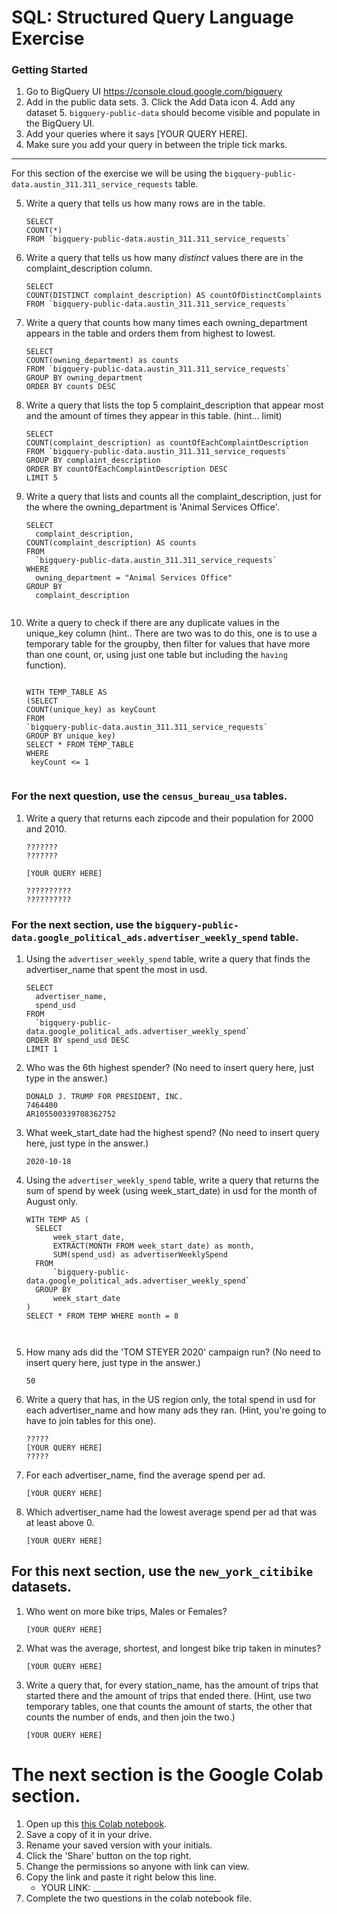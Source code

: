 
# SQL:  Structured Query Language  Exercise

### Getting Started
1. Go to BigQuery UI https://console.cloud.google.com/bigquery
2. Add in the public data sets. 
	3. Click the Add Data icon
	4. Add any dataset
	5. `bigquery-public-data` should become visible and populate in the BigQuery UI. 
3. Add your queries where it says [YOUR QUERY HERE].
4. Make sure you add your query in between the triple tick marks. 
---

For this section of the exercise we will be using the `bigquery-public-data.austin_311.311_service_requests`  table. 

5. Write a query that tells us how many rows are in the table. 
	```
	SELECT  
	COUNT(*)
	FROM `bigquery-public-data.austin_311.311_service_requests` 
	
	```

7. Write a query that tells us how many _distinct_ values there are in the complaint_description column.
	``` 
	SELECT 
	COUNT(DISTINCT complaint_description) AS countOfDistinctComplaints
	FROM `bigquery-public-data.austin_311.311_service_requests` 
	
	```
  
8. Write a query that counts how many times each owning_department appears in the table and orders them from highest to lowest. 
	``` 
	SELECT 
	COUNT(owning_department) as counts
	FROM `bigquery-public-data.austin_311.311_service_requests` 
	GROUP BY owning_department
	ORDER BY counts DESC
	
	```

9. Write a query that lists the top 5 complaint_description that appear most and the amount of times they appear in this table. (hint... limit)
	```
	SELECT 
	COUNT(complaint_description) as countOfEachComplaintDescription
	FROM `bigquery-public-data.austin_311.311_service_requests` 
	GROUP BY complaint_description
	ORDER BY countOfEachComplaintDescription DESC
	LIMIT 5

	```
10. Write a query that lists and counts all the complaint_description, just for the where the owning_department is 'Animal Services Office'.
	```
	SELECT 
	  complaint_description, 
	COUNT(complaint_description) AS counts
	FROM 
  	  `bigquery-public-data.austin_311.311_service_requests`
	WHERE
  	  owning_department = "Animal Services Office"
	GROUP BY 
  	  complaint_description
	  
	```

11. Write a query to check if there are any duplicate values in the unique_key column (hint.. There are two was to do this, one is to use a temporary table for the groupby, then filter for values that have more than one count, or, using just one table but including the  `having` function). 
	```
	
	WITH TEMP_TABLE AS
	(SELECT 
	COUNT(unique_key) as keyCount
	FROM 
  	`bigquery-public-data.austin_311.311_service_requests`
	GROUP BY unique_key)
	SELECT * FROM TEMP_TABLE 
	WHERE 
   	 keyCount <= 1
	 
	```


### For the next question, use the `census_bureau_usa` tables.

1. Write a query that returns each zipcode and their population for 2000 and 2010. 
	```
	???????
	???????
	
	[YOUR QUERY HERE]
	
	??????????
	??????????
	```

### For the next section, use the  `bigquery-public-data.google_political_ads.advertiser_weekly_spend` table.
1. Using the `advertiser_weekly_spend` table, write a query that finds the advertiser_name that spent the most in usd. 
	```
	SELECT  
  	  advertiser_name,
  	  spend_usd
	FROM 
  	  `bigquery-public-data.google_political_ads.advertiser_weekly_spend` 
	ORDER BY spend_usd DESC 
	LIMIT 1
	
	```
2. Who was the 6th highest spender? (No need to insert query here, just type in the answer.)
	```
	DONALD J. TRUMP FOR PRESIDENT, INC.
	7464400
	AR105500339708362752

	```

3. What week_start_date had the highest spend? (No need to insert query here, just type in the answer.)
	```
	2020-10-18
	
	```

4. Using the `advertiser_weekly_spend` table, write a query that returns the sum of spend by week (using week_start_date) in usd for the month of August only. 
	```
	WITH TEMP AS (
  	  SELECT 
    	  week_start_date,
    	  EXTRACT(MONTH FROM week_start_date) as month,
    	  SUM(spend_usd) as advertiserWeeklySpend
  	  FROM 
    	  `bigquery-public-data.google_political_ads.advertiser_weekly_spend` 
  	  GROUP BY 
    	  week_start_date
	)
	SELECT * FROM TEMP WHERE month = 8

  
	```
6.  How many ads did the 'TOM STEYER 2020' campaign run? (No need to insert query here, just type in the answer.)
	```
	50
	
	```
7. Write a query that has, in the US region only, the total spend in usd for each advertiser_name and how many ads they ran. (Hint, you're going to have to join tables for this one). 
	```
	?????
	[YOUR QUERY HERE]
	?????
	
	```
8. For each advertiser_name, find the average spend per ad. 
	```
	[YOUR QUERY HERE]
	```
10. Which advertiser_name had the lowest average spend per ad that was at least above 0. 
	``` 
	[YOUR QUERY HERE]
	```
## For this next section, use the `new_york_citibike` datasets.

1. Who went on more bike trips, Males or Females?
	```
	[YOUR QUERY HERE]
	```
2. What was the average, shortest, and longest bike trip taken in minutes?
	```
	[YOUR QUERY HERE]
	```

3. Write a query that, for every station_name, has the amount of trips that started there and the amount of trips that ended there. (Hint, use two temporary tables, one that counts the amount of starts, the other that counts the number of ends, and then join the two.) 
	```
	[YOUR QUERY HERE]
	```
# The next section is the Google Colab section.  
1. Open up this [this Colab notebook](https://colab.research.google.com/drive/1kHdTtuHTPEaMH32GotVum41YVdeyzQ74?usp=sharing).
2. Save a copy of it in your drive. 
3. Rename your saved version with your initials. 
4. Click the 'Share' button on the top right.  
5. Change the permissions so anyone with link can view. 
6. Copy the link and paste it right below this line. 
	* YOUR LINK:  ________________________________
9. Complete the two questions in the colab notebook file. 
